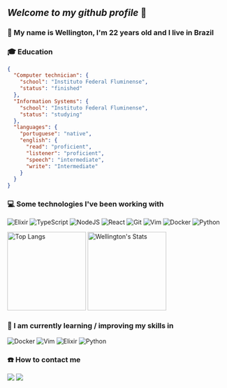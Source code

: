 ## _Welcome to my github profile_ :wave: 

### :man: My name is Wellington, I'm 22 years old and I live in Brazil 

### :mortar_board: Education

```json
{
  "Computer technician": {
    "school": "Instituto Federal Fluminense",
    "status": "finished"
  },
  "Information Systems": {
    "school": "Instituto Federal Fluminense",
    "status": "studying"
  },
  "languages": {
    "portuguese": "native",
    "english": {
      "read": "proficient",
      "listener": "proficient",
      "speech": "intermediate",
      "write": "Intermediate"
    }
  }
}
```

### :computer: Some technologies I've been working with

<img alt="Elixir" src="https://img.shields.io/badge/elixir-%234B275F.svg?style=for-the-badge&logo=elixir&logoColor=white"> <img alt="TypeScript" src="https://img.shields.io/badge/typescript-%23007ACC.svg?style=for-the-badge&logo=typescript&logoColor=white"/> <img alt="NodeJS" src="https://img.shields.io/badge/node.js-%2343853D.svg?style=for-the-badge&logo=node-dot-js&logoColor=white"/> <img alt="React" src="https://img.shields.io/badge/react-%2320232a.svg?style=for-the-badge&logo=react&logoColor=%2361DAFB"/>  <img alt="Git" src="https://img.shields.io/badge/git-%23F05033.svg?style=for-the-badge&logo=git&logoColor=white"/>  <img alt="Vim" src="https://img.shields.io/badge/VIM-%2311AB00.svg?style=for-the-badge&logo=vim&logoColor=white"> <img alt="Docker" src="https://img.shields.io/badge/docker-%230db7ed.svg?style=for-the-badge&logo=docker&logoColor=white"/> <img alt="Python" src="https://img.shields.io/badge/python-%23009900.svg?style=for-the-badge&logo=python&logoColor=white">

<img alt="Top Langs" height="180em" src="https://github-readme-stats.vercel.app/api/top-langs/?username=wellingtonbp&layout=compact" /> <img alt="Wellington's Stats" height="180em" src="https://github-readme-stats.vercel.app/api?username=wellingtonbp&show_icons=true" />

### :notebook: I am currently learning / improving my skills in

<img alt="Docker" src="https://img.shields.io/badge/docker-%230db7ed.svg?style=for-the-badge&logo=docker&logoColor=white"/> <img alt="Vim" src="https://img.shields.io/badge/VIM-%2311AB00.svg?style=for-the-badge&logo=vim&logoColor=white"> <img alt="Elixir" src="https://img.shields.io/badge/elixir-%234B275F.svg?style=for-the-badge&logo=elixir&logoColor=white"> <img alt="Python" src="https://img.shields.io/badge/python-%23009900.svg?style=for-the-badge&logo=python&logoColor=white">

### :phone: How to contact me

[<img src="https://img.shields.io/badge/Gmail-D14836?style=for-the-badge&logo=gmail&logoColor=white"/>](mailto:wellingtonpacheco14@gmail.com) [<img src="https://img.shields.io/badge/Twitter-1DA1F2?style=for-the-badge&logo=twitter&logoColor=white" />](https://twitter.com/_WBPacheco)
